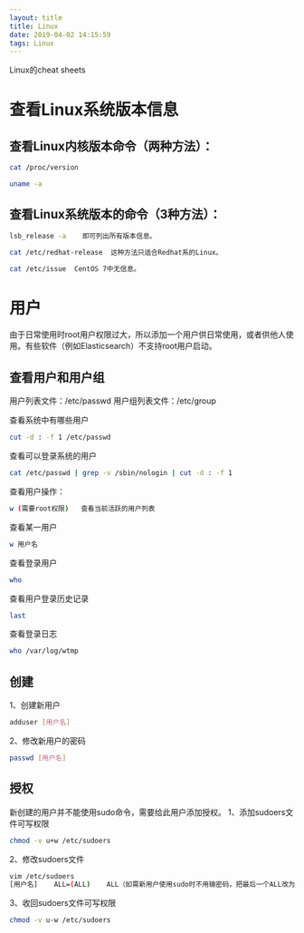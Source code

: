 ```yaml
---
layout: title
title: Linux
date: 2019-04-02 14:15:59
tags: Linux
---
```

Linux的cheat sheets

<!--more-->

# 查看Linux系统版本信息

## 查看Linux内核版本命令（两种方法）：
```Bash
cat /proc/version
```
```Bash
uname -a
```

## 查看Linux系统版本的命令（3种方法）：
```Bash
lsb_release -a    即可列出所有版本信息。
```

```Bash
cat /etc/redhat-release  这种方法只适合Redhat系的Linux。
```

```Bash
cat /etc/issue  CentOS 7中无信息。
```

# 用户

由于日常使用时root用户权限过大，所以添加一个用户供日常使用，或者供他人使用。有些软件（例如Elasticsearch）不支持root用户启动。

## 查看用户和用户组
用户列表文件：/etc/passwd
用户组列表文件：/etc/group

查看系统中有哪些用户
```Bash
cut -d : -f 1 /etc/passwd
```

查看可以登录系统的用户
```Bash
cat /etc/passwd | grep -v /sbin/nologin | cut -d : -f 1
```

查看用户操作：
```Bash
w (需要root权限)   查看当前活跃的用户列表
```

查看某一用户
```Bash
w 用户名
```

查看登录用户
```Bash
who
```

查看用户登录历史记录
```Bash
last
```

查看登录日志
```Bash
who /var/log/wtmp
```

## 创建
1、创建新用户
```Bash
adduser [用户名]
```
2、修改新用户的密码
```Bash
passwd [用户名]
```
## 授权
新创建的用户并不能使用sudo命令，需要给此用户添加授权。
1、添加sudoers文件可写权限
```Bash
chmod -v u+w /etc/sudoers
```
2、修改sudoers文件
```Bash
vim /etc/sudoers
[用户名]    ALL=(ALL)    ALL（如需新用户使用sudo时不用输密码，把最后一个ALL改为NOPASSWD:ALL即可）
```
3、收回sudoers文件可写权限
```Bash
chmod -v u-w /etc/sudoers
```